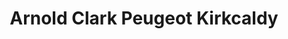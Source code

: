 ---
title: "Arnold Clark Peugeot Kirkcaldy"
url: /kirkcaldy/arnold-clark-peugeot-kirkcaldy/
shop: car
---